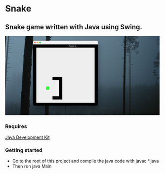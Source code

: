 # Snake
## Snake game written with Java using Swing.
<img src="Snake.png" width="500px"/>

### Requires
[Java Development Kit](https://www.oracle.com/java/technologies/downloads/)

### Getting started
* Go to the root of this project and compile the java code with javac *.java
* Then run java Main